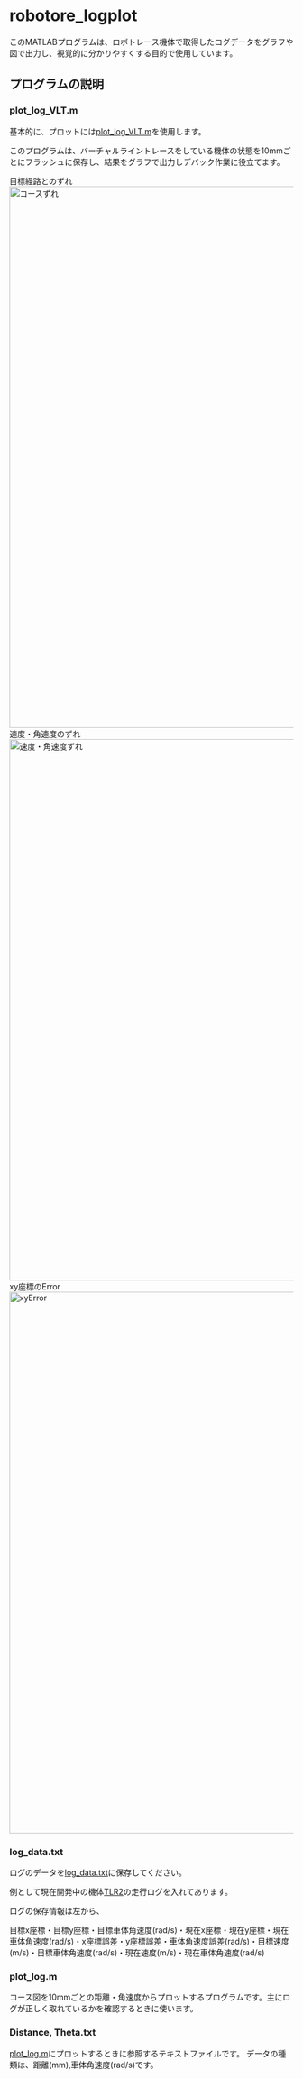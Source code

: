# robotore_logplot
このMATLABプログラムは、ロボトレース機体で取得したログデータをグラフや図で出力し、視覚的に分かりやすくする目的で使用しています。

## プログラムの説明
### plot_log_VLT.m
基本的に、プロットには[plot_log_VLT.m](https://github.com/kentotutui/robotore_logplot/blob/master/plot_log_VLT.m)を使用します。

このプログラムは、バーチャルライントレースをしている機体の状態を10mmごとにフラッシュに保存し、結果をグラフで出力しデバック作業に役立てます。

目標経路とのずれ
<img width="960" alt="コースずれ" src="https://github.com/kentotutui/robotore_logplot/assets/74086911/00bdd9ca-2592-4a9f-a779-e6b9a936ab09">
速度・角速度のずれ
<img width="960" alt="速度・角速度ずれ" src="https://github.com/kentotutui/robotore_logplot/assets/74086911/1b1a8cfe-ceb3-4d52-a595-8d8c9a5a3904">
xy座標のError
<img width="960" alt="xyError" src="https://github.com/kentotutui/robotore_logplot/assets/74086911/cba8b4db-4d5e-495e-8982-d9873fd87848">

### log_data.txt
ログのデータを[log_data.txt](https://github.com/kentotutui/robotore_logplot/blob/master/log_data.txt)に保存してください。

例として現在開発中の機体[TLR2](https://www.ntf.or.jp/mouse/micromouse2023/Robot/AllJapan/TechRT63.html)の走行ログを入れてあります。

ログの保存情報は左から、

目標x座標・目標y座標・目標車体角速度(rad/s)・現在x座標・現在y座標・現在車体角速度(rad/s)・x座標誤差・y座標誤差・車体角速度誤差(rad/s)・目標速度(m/s)・目標車体角速度(rad/s)・現在速度(m/s)・現在車体角速度(rad/s)

### plot_log.m
コース図を10mmごとの距離・角速度からプロットするプログラムです。主にログが正しく取れているかを確認するときに使います。

### Distance, Theta.txt
[plot_log.m](https://github.com/kentotutui/robotore_logplot/blob/master/plot_log.m)にプロットするときに参照するテキストファイルです。
データの種類は、距離(mm),車体角速度(rad/s)です。
